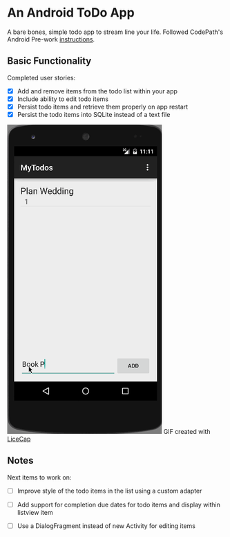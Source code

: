 # An Android ToDo App
A bare bones, simple todo app to stream line your life.  Followed CodePath's Android Pre-work [instructions](http://courses.codepath.com/snippets/intro_to_android/prework).

## Basic Functionality

Completed user stories:

 - [x] Add and remove items from the todo list within your app
 - [x] Include ability to edit todo items
 - [x] Persist todo items and retrieve them properly on app restart
 - [x] Persist the todo items into SQLite instead of a text file

![app demo](./app_demo.gif)
GIF created with [LiceCap](http://www.cockos.com/licecap/)


## Notes

Next items to work on:
 - [ ] Improve style of the todo items in the list using a custom adapter
 - [ ] Add support for completion due dates for todo items and display within listview item
 - [ ] Use a DialogFragment instead of new Activity for editing items

